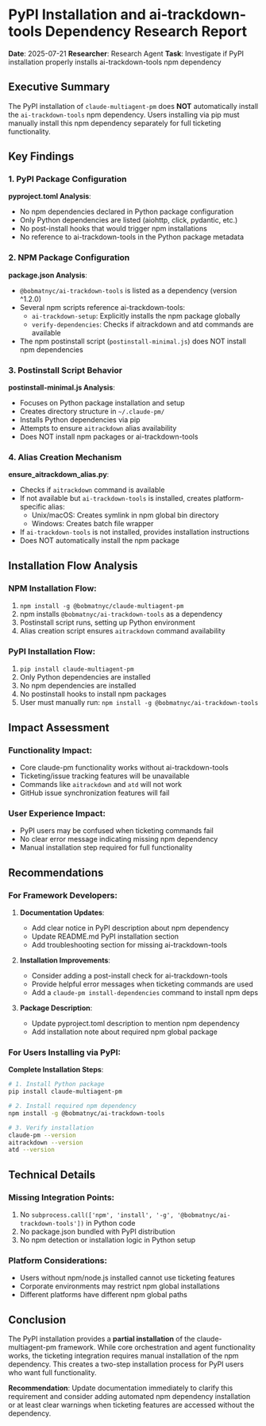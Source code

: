 # PyPI Installation and ai-trackdown-tools Dependency Research Report

**Date**: 2025-07-21
**Researcher**: Research Agent
**Task**: Investigate if PyPI installation properly installs ai-trackdown-tools npm dependency

## Executive Summary

The PyPI installation of `claude-multiagent-pm` does **NOT** automatically install the `ai-trackdown-tools` npm dependency. Users installing via pip must manually install this npm dependency separately for full ticketing functionality.

## Key Findings

### 1. PyPI Package Configuration

**pyproject.toml Analysis**:
- No npm dependencies declared in Python package configuration
- Only Python dependencies are listed (aiohttp, click, pydantic, etc.)
- No post-install hooks that would trigger npm installations
- No reference to ai-trackdown-tools in the Python package metadata

### 2. NPM Package Configuration

**package.json Analysis**:
- `@bobmatnyc/ai-trackdown-tools` is listed as a dependency (version ^1.2.0)
- Several npm scripts reference ai-trackdown-tools:
  - `ai-trackdown-setup`: Explicitly installs the npm package globally
  - `verify-dependencies`: Checks if aitrackdown and atd commands are available
- The npm postinstall script (`postinstall-minimal.js`) does NOT install npm dependencies

### 3. Postinstall Script Behavior

**postinstall-minimal.js Analysis**:
- Focuses on Python package installation and setup
- Creates directory structure in `~/.claude-pm/`
- Installs Python dependencies via pip
- Attempts to ensure `aitrackdown` alias availability
- Does NOT install npm packages or ai-trackdown-tools

### 4. Alias Creation Mechanism

**ensure_aitrackdown_alias.py**:
- Checks if `aitrackdown` command is available
- If not available but `ai-trackdown-tools` is installed, creates platform-specific alias:
  - Unix/macOS: Creates symlink in npm global bin directory
  - Windows: Creates batch file wrapper
- If `ai-trackdown-tools` is not installed, provides installation instructions
- Does NOT automatically install the npm package

## Installation Flow Analysis

### NPM Installation Flow:
1. `npm install -g @bobmatnyc/claude-multiagent-pm`
2. npm installs `@bobmatnyc/ai-trackdown-tools` as a dependency
3. Postinstall script runs, setting up Python environment
4. Alias creation script ensures `aitrackdown` command availability

### PyPI Installation Flow:
1. `pip install claude-multiagent-pm`
2. Only Python dependencies are installed
3. No npm dependencies are installed
4. No postinstall hooks to install npm packages
5. User must manually run: `npm install -g @bobmatnyc/ai-trackdown-tools`

## Impact Assessment

### Functionality Impact:
- Core claude-pm functionality works without ai-trackdown-tools
- Ticketing/issue tracking features will be unavailable
- Commands like `aitrackdown` and `atd` will not work
- GitHub issue synchronization features will fail

### User Experience Impact:
- PyPI users may be confused when ticketing commands fail
- No clear error message indicating missing npm dependency
- Manual installation step required for full functionality

## Recommendations

### For Framework Developers:

1. **Documentation Updates**:
   - Add clear notice in PyPI description about npm dependency
   - Update README.md PyPI installation section
   - Add troubleshooting section for missing ai-trackdown-tools

2. **Installation Improvements**:
   - Consider adding a post-install check for ai-trackdown-tools
   - Provide helpful error messages when ticketing commands are used
   - Add a `claude-pm install-dependencies` command to install npm deps

3. **Package Description**:
   - Update pyproject.toml description to mention npm dependency
   - Add installation note about required npm global package

### For Users Installing via PyPI:

**Complete Installation Steps**:
```bash
# 1. Install Python package
pip install claude-multiagent-pm

# 2. Install required npm dependency
npm install -g @bobmatnyc/ai-trackdown-tools

# 3. Verify installation
claude-pm --version
aitrackdown --version
atd --version
```

## Technical Details

### Missing Integration Points:
1. No `subprocess.call(['npm', 'install', '-g', '@bobmatnyc/ai-trackdown-tools'])` in Python code
2. No package.json bundled with PyPI distribution
3. No npm detection or installation logic in Python setup

### Platform Considerations:
- Users without npm/node.js installed cannot use ticketing features
- Corporate environments may restrict npm global installations
- Different platforms have different npm global paths

## Conclusion

The PyPI installation provides a **partial installation** of the claude-multiagent-pm framework. While core orchestration and agent functionality works, the ticketing integration requires manual installation of the npm dependency. This creates a two-step installation process for PyPI users who want full functionality.

**Recommendation**: Update documentation immediately to clarify this requirement and consider adding automated npm dependency installation or at least clear warnings when ticketing features are accessed without the dependency.